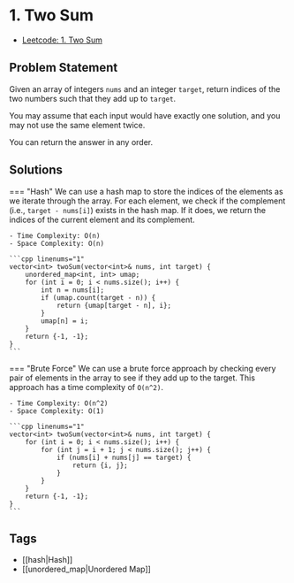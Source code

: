 # 1. Two Sum

- [Leetcode: 1. Two Sum](https://leetcode.com/problems/two-sum/)

## Problem Statement
Given an array of integers `nums` and an integer `target`, return indices of the two numbers such that they add up to `target`.

You may assume that each input would have exactly one solution, and you may not use the same element twice.

You can return the answer in any order.


## Solutions

=== "Hash"
    We can use a hash map to store the indices of the elements as we iterate through the array. For each element, we check if the complement (i.e., `target - nums[i]`) exists in the hash map. If it does, we return the indices of the current element and its complement.

    - Time Complexity: O(n)
    - Space Complexity: O(n)

    ```cpp linenums="1"
    vector<int> twoSum(vector<int>& nums, int target) {
        unordered_map<int, int> umap;
        for (int i = 0; i < nums.size(); i++) {
            int n = nums[i];
            if (umap.count(target - n)) {
                return {umap[target - n], i};
            }
            umap[n] = i;
        }
        return {-1, -1};
    }
    ```

=== "Brute Force"
    We can use a brute force approach by checking every pair of elements in the array to see if they add up to the target. This approach has a time complexity of `O(n^2)`.

    - Time Complexity: O(n^2)
    - Space Complexity: O(1)

    ```cpp linenums="1"
    vector<int> twoSum(vector<int>& nums, int target) {
        for (int i = 0; i < nums.size(); i++) {
            for (int j = i + 1; j < nums.size(); j++) {
                if (nums[i] + nums[j] == target) {
                    return {i, j};
                }
            }
        }
        return {-1, -1};
    }
    ```

## Tags

- [[hash|Hash]]
- [[unordered_map|Unordered Map]]

